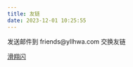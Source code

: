 ```yaml
---
title: 友链
date: 2023-12-01 10:25:55
---
```


<p>发送邮件到 friends@yllhwa.com 交换友链</p>

[滑翔闪](https://blog.huaxiangshan.com/)